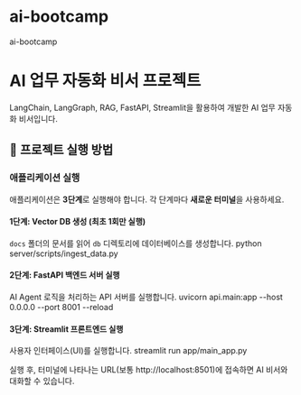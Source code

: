 # ai-bootcamp
ai-bootcamp

# AI 업무 자동화 비서 프로젝트

LangChain, LangGraph, RAG, FastAPI, Streamlit을 활용하여 개발한 AI 업무 자동화 비서입니다.

## 🚀 프로젝트 실행 방법

### 애플리케이션 실행
애플리케이션은 **3단계**로 실행해야 합니다. 각 단계마다 **새로운 터미널**을 사용하세요.

#### **1단계: Vector DB 생성 (최초 1회만 실행)**
`docs` 폴더의 문서를 읽어 `db` 디렉토리에 데이터베이스를 생성합니다.
python server/scripts/ingest_data.py

#### **2단계: FastAPI 백엔드 서버 실행**
AI Agent 로직을 처리하는 API 서버를 실행합니다.
uvicorn api.main:app --host 0.0.0.0 --port 8001 --reload

#### **3단계: Streamlit 프론트엔드 실행**
사용자 인터페이스(UI)를 실행합니다.
streamlit run app/main_app.py

실행 후, 터미널에 나타나는 URL(보통 http://localhost:8501)에 접속하면 AI 비서와 대화할 수 있습니다.